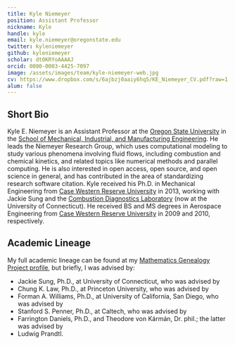 ```yaml
---
title: Kyle Niemeyer
position: Assistant Professor
nickname: Kyle
handle: kyle
email: kyle.niemeyer@oregonstate.edu
twitter: kyleniemeyer
github: kyleniemeyer
scholar: dt0KRYoAAAAJ
orcid: 0000-0003-4425-7097
image: /assets/images/team/kyle-niemeyer-web.jpg
cv: https://www.dropbox.com/s/6ajbzj0aaiy6hq5/KE_Niemeyer_CV.pdf?raw=1
alum: false
---
```


## Short Bio
Kyle E. Niemeyer is an Assistant Professor at the [Oregon State University] in the [School of Mechanical, Industrial, and Manufacturing Engineering]. He leads the Niemeyer Research Group, which uses computational modeling to study various phenomena involving fluid flows, including combustion and chemical kinetics, and related topics like numerical methods and parallel computing. He is also interested in open access, open source, and open science in general, and has contributed in the area of standardizing research software citation. Kyle received his Ph.D. in Mechanical Engineering from [Case Western Reserve University] in 2013, working with Jackie Sung and the [Combustion Diagnostics Laboratory] (now at the University of Connecticut). He received BS and MS degrees in Aerospace Engineering from [Case Western Reserve University] in 2009 and 2010, respectively.

## Academic Lineage

My full academic lineage can be found at my [Mathematics Genealogy Project profile](http://www.genealogy.ams.org/id.php?id=180371), but briefly, I was advised by:

 - Jackie Sung, Ph.D., at University of Connecticut, who was advised by
 - Chung K. Law, Ph.D., at Princeton University, who was advised by
 - Forman A. Williams, Ph.D., at University of California, San Diego, who was advised by
 - Stanford S. Penner, Ph.D., at Caltech, who was advised by
 - Farrington Daniels, Ph.D., and Theodore von Kármán, Dr. phil.; the latter was advised by
 - Ludwig Prandtl.

[Oregon State University]: http://oregonstate.edu/
[School of Mechanical, Industrial, and Manufacturing Engineering]: http://mime.oregonstate.edu
[Case Western Reserve University]: https://case.edu
[Combustion Diagnostics Laboratory]: http://combdiaglab.engr.uconn.edu
